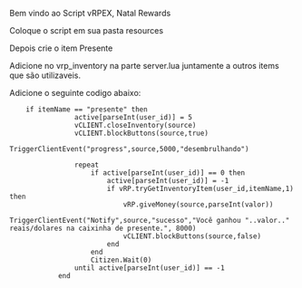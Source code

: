 Bem vindo ao Script vRPEX, Natal Rewards

Coloque o script em sua pasta resources

Depois crie o item Presente

Adicione no vrp_inventory na parte server.lua juntamente a outros items que são utilizaveis.

Adicione o seguinte codigo abaixo:

        if itemName == "presente" then
					active[parseInt(user_id)] = 5
					vCLIENT.closeInventory(source)
					vCLIENT.blockButtons(source,true)
					TriggerClientEvent("progress",source,5000,"desembrulhando")

					repeat
						if active[parseInt(user_id)] == 0 then
							active[parseInt(user_id)] = -1
							if vRP.tryGetInventoryItem(user_id,itemName,1) then
								vRP.giveMoney(source,parseInt(valor))
								TriggerClientEvent("Notify",source,"sucesso","Você ganhou "..valor.." reais/dolares na caixinha de presente.", 8000)
								vCLIENT.blockButtons(source,false)
							end
						end
						Citizen.Wait(0)
					until active[parseInt(user_id)] == -1
				end
